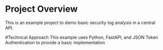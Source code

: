 # Project Overview
This is an example project to demo basic security log analysis in
a central API.

#Technical Approach
This example uses Python, FastAPI, and JSON Token
Authentication to provide a basic implementation